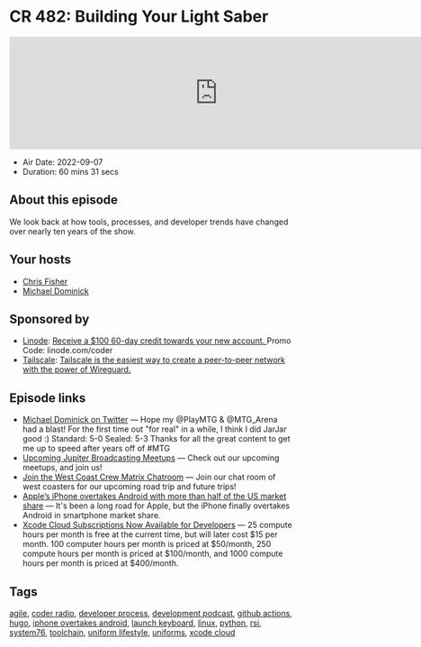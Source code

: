 # CR 482: Building Your Light Saber

<iframe src="https://player.fireside.fm/v2/MLf2ZzhC+bAkxfhws?theme=dark" width="740" height="200" frameborder="0" scrolling="no"></iframe>

* Air Date: 2022-09-07
* Duration: 60 mins 31 secs

## About this episode

We look back at how tools, processes, and developer trends have changed over nearly ten years of the show.

## Your hosts
* [Chris Fisher](https://coder.show/hosts/chrislas)
* [Michael Dominick](https://coder.show/hosts/michael)

## Sponsored by

  * [Linode](https://linode.com/coder): [Receive a $100 60-day credit towards your new account. ](https://linode.com/coder) Promo Code: linode.com/coder
  * [Tailscale](https://tailscale.com/coder): [Tailscale is the easiest way to create a peer-to-peer network with the power of Wireguard. ](https://tailscale.com/coder)



## Episode links

  * [Michael Dominick on Twitter](https://twitter.com/dominucco/status/1566616687402778627?s=20&t=NaizTyRqZI8dKk1wdeRtcg "Michael Dominick on Twitter") — Hope my @PlayMTG & @MTG_Arena had a blast! For the first time out "for real" in a while, I think I did JarJar good :) Standard: 5-0 Sealed: 5-3 Thanks for all the great content to get me up to speed after years off of #MTG 
  * [Upcoming Jupiter Broadcasting Meetups](https://www.meetup.com/jupiterbroadcasting/events/ "Upcoming Jupiter Broadcasting Meetups") — Check out our upcoming meetups, and join us!
  * [Join the West Coast Crew Matrix Chatroom](http://bit.ly/westcoastcrew "Join the West Coast Crew Matrix Chatroom") — Join our chat room of west coasters for our upcoming road trip and future trips!
  * [Apple’s iPhone overtakes Android with more than half of the US market share](https://www.imore.com/iphone/apples-iphone-overtakes-android-with-more-than-half-of-the-us-market-share "Apple’s iPhone overtakes Android with more than half of the US market share") — It's been a long road for Apple, but the iPhone finally overtakes Android in smartphone market share.
  * [Xcode Cloud Subscriptions Now Available for Developers](https://www.macrumors.com/2022/08/30/xcode-cloud-subscription-developers/ "Xcode Cloud Subscriptions Now Available for Developers") — 25 compute hours per month is free at the current time, but will later cost $15 per month. 100 computer hours per month is priced at $50/month, 250 compute hours per month is priced at $100/month, and 1000 compute hours per month is priced at $400/month. 



## Tags

[agile](https://coder.show/tags/agile), [coder radio](https://coder.show/tags/coder%20radio), [developer process](https://coder.show/tags/developer%20process), [development podcast](https://coder.show/tags/development%20podcast), [github actions](https://coder.show/tags/github%20actions), [hugo](https://coder.show/tags/hugo), [iphone overtakes android](https://coder.show/tags/iphone%20overtakes%20android), [launch keyboard](https://coder.show/tags/launch%20keyboard), [linux](https://coder.show/tags/linux), [python](https://coder.show/tags/python), [rsi](https://coder.show/tags/rsi), [system76](https://coder.show/tags/system76), [toolchain](https://coder.show/tags/toolchain), [uniform lifestyle](https://coder.show/tags/uniform%20lifestyle), [uniforms](https://coder.show/tags/uniforms), [xcode cloud](https://coder.show/tags/xcode%20cloud)